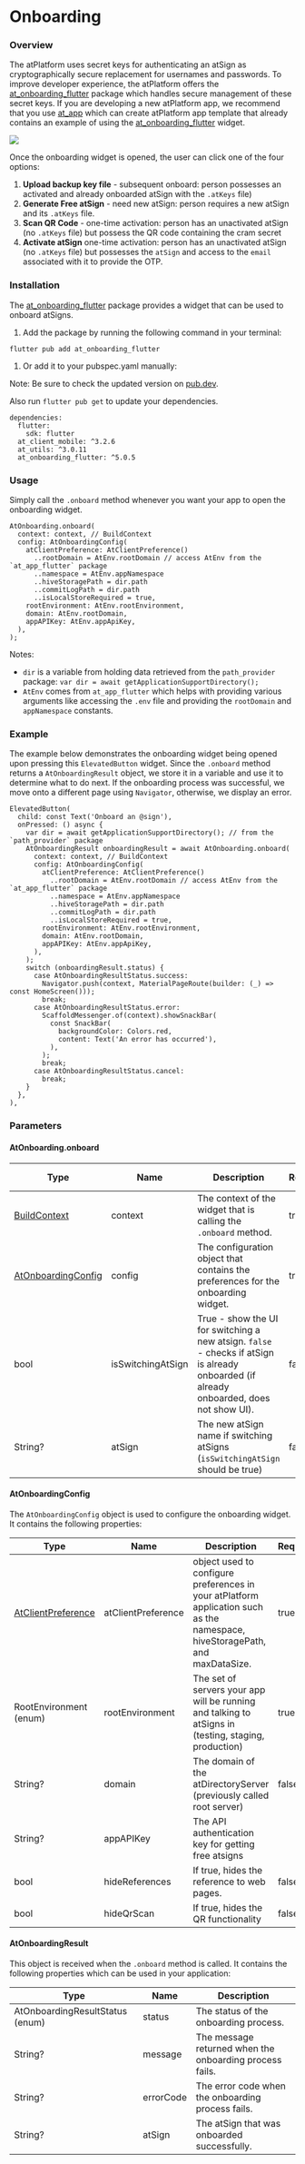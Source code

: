 # Onboarding

### Overview <a href="#overview" id="overview"></a>

The atPlatform uses secret keys for authenticating an atSign as cryptographically secure replacement for usernames and passwords. To improve developer experience, the atPlatform offers the [at\_onboarding\_flutter](https://pub.dev/packages/at\_onboarding\_flutter) package which handles secure management of these secret keys. If you are developing a new atPlatform app, we recommend that you use [at\_app](https://pub.dev/packages/at\_app) which can create atPlatform app template that already contains an example of using the [at\_onboarding\_flutter](https://pub.dev/packages/at\_onboarding\_flutter) widget.

![](../../.gitbook/assets/onboarding.png)

Once the onboarding widget is opened, the user can click one of the four options:

1. **Upload backup key file** - subsequent onboard: person possesses an activated and already onboarded atSign with the `.atKeys` file)
2. **Generate Free atSign** - need new atSign: person requires a new atSign and its `.atKeys` file.
3. **Scan QR Code** - one-time activation: person has an unactivated atSign (no `.atKeys` file) but possess the QR code containing the cram secret
4. **Activate atSign** one-time activation: person has an unactivated atSign (no `.atKeys` file) but possesses the `atSign` and access to the `email` associated with it to provide the OTP.

### Installation <a href="#installation" id="installation"></a>

The [at\_onboarding\_flutter](https://pub.dev/packages/at\_onboarding\_flutter) package provides a widget that can be used to onboard atSigns.

1. Add the package by running the following command in your terminal:

```
flutter pub add at_onboarding_flutter
```

1. Or add it to your pubspec.yaml manually:

Note: Be sure to check the updated version on [pub.dev](https://pub.dev/).

Also run `flutter pub get` to update your dependencies.

```
dependencies:
  flutter:
    sdk: flutter
  at_client_mobile: ^3.2.6
  at_utils: ^3.0.11
  at_onboarding_flutter: ^5.0.5
```

### Usage <a href="#usage" id="usage"></a>

Simply call the `.onboard` method whenever you want your app to open the onboarding widget.

```
AtOnboarding.onboard(
  context: context, // BuildContext
  config: AtOnboardingConfig(
    atClientPreference: AtClientPreference()
      ..rootDomain = AtEnv.rootDomain // access AtEnv from the `at_app_flutter` package
      ..namespace = AtEnv.appNamespace
      ..hiveStoragePath = dir.path
      ..commitLogPath = dir.path
      ..isLocalStoreRequired = true,
    rootEnvironment: AtEnv.rootEnvironment,
    domain: AtEnv.rootDomain,
    appAPIKey: AtEnv.appApiKey,
  ),
);
```

Notes:

* `dir` is a variable from holding data retrieved from the `path_provider` package: `var dir = await getApplicationSupportDirectory();`
* `AtEnv` comes from `at_app_flutter` which helps with providing various arguments like accessing the `.env` file and providing the `rootDomain` and `appNamespace` constants.

### Example <a href="#example" id="example"></a>

The example below demonstrates the onboarding widget being opened upon pressing this `ElevatedButton` widget. Since the `.onboard` method returns a `AtOnboardingResult` object, we store it in a variable and use it to determine what to do next. If the onboarding process was successful, we move onto a different page using `Navigator`, otherwise, we display an error.

```
ElevatedButton(
  child: const Text('Onboard an @sign'),
  onPressed: () async {
    var dir = await getApplicationSupportDirectory(); // from the `path_provider` package
    AtOnboardingResult onboardingResult = await AtOnboarding.onboard(
      context: context, // BuildContext
      config: AtOnboardingConfig(
        atClientPreference: AtClientPreference()
          ..rootDomain = AtEnv.rootDomain // access AtEnv from the `at_app_flutter` package
          ..namespace = AtEnv.appNamespace
          ..hiveStoragePath = dir.path
          ..commitLogPath = dir.path
          ..isLocalStoreRequired = true,
        rootEnvironment: AtEnv.rootEnvironment,
        domain: AtEnv.rootDomain,
        appAPIKey: AtEnv.appApiKey,
      ),
    );
    switch (onboardingResult.status) {
      case AtOnboardingResultStatus.success:
        Navigator.push(context, MaterialPageRoute(builder: (_) => const HomeScreen()));
        break;
      case AtOnboardingResultStatus.error:
        ScaffoldMessenger.of(context).showSnackBar(
          const SnackBar(
            backgroundColor: Colors.red,
            content: Text('An error has occurred'),
          ),
        );
        break;
      case AtOnboardingResultStatus.cancel:
        break;
    }
  },
),
```

### Parameters <a href="#parameters" id="parameters"></a>

#### AtOnboarding.onboard <a href="#atonboardingonboard" id="atonboardingonboard"></a>

| Type                                                                            | Name              | Description                                                                                                                              | Required? | Default Value |
| ------------------------------------------------------------------------------- | ----------------- | ---------------------------------------------------------------------------------------------------------------------------------------- | --------- | ------------- |
| [BuildContext](https://api.flutter.dev/flutter/widgets/BuildContext-class.html) | context           | The context of the widget that is calling the `.onboard` method.                                                                         | true      |               |
| [AtOnboardingConfig](broken-reference)                                          | config            | The configuration object that contains the preferences for the onboarding widget.                                                        | true      |               |
| bool                                                                            | isSwitchingAtSign | True - show the UI for switching a new atsign. `false` - checks if atSign is already onboarded (if already onboarded, does not show UI). | false     | `false`       |
| String?                                                                         | atSign            | The new atSign name if switching atSigns (`isSwitchingAtSign` should be true)                                                            | false     | `null`        |

#### AtOnboardingConfig <a href="#atonboardingconfig" id="atonboardingconfig"></a>

The `AtOnboardingConfig` object is used to configure the onboarding widget. It contains the following properties:

| Type                                                                              | Name               | Description                                                                                                                  | Required? | Default Value     |
| --------------------------------------------------------------------------------- | ------------------ | ---------------------------------------------------------------------------------------------------------------------------- | --------- | ----------------- |
| [AtClientPreference](https://dev3.atsign.wtf/sdk/flutter/at\_client\_preference/) | atClientPreference | object used to configure preferences in your atPlatform application such as the namespace, hiveStoragePath, and maxDataSize. | true      |                   |
| RootEnvironment (enum)                                                            | rootEnvironment    | The set of servers your app will be running and talking to atSigns in (testing, staging, production)                         | true      |                   |
| String?                                                                           | domain             | The domain of the atDirectoryServer (previously called root server)                                                          | false     | `root.atsign.org` |
| String?                                                                           | appAPIKey          | The API authentication key for getting free atsigns                                                                          |           |                   |
| bool                                                                              | hideReferences     | If true, hides the reference to web pages.                                                                                   | false     | `false`           |
| bool                                                                              | hideQrScan         | If true, hides the QR functionality                                                                                          | false     | `false`           |

#### AtOnboardingResult <a href="#atonboardingresult" id="atonboardingresult"></a>

This object is received when the `.onboard` method is called. It contains the following properties which can be used in your application:

| Type                            | Name      | Description                                             |
| ------------------------------- | --------- | ------------------------------------------------------- |
| AtOnboardingResultStatus (enum) | status    | The status of the onboarding process.                   |
| String?                         | message   | The message returned when the onboarding process fails. |
| String?                         | errorCode | The error code when the onboarding process fails.       |
| String?                         | atSign    | The atSign that was onboarded successfully.             |
